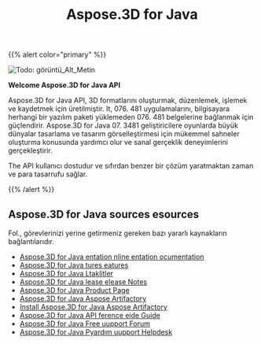 ﻿---
title: Aspose.3D for Java
description: Aspose.3D for Java API, 3D formatlarını oluşturmak, düzenlemek, işlemek ve kaydetmek için üretilmiştir. It, 076. 481 uygulamalarını, bilgisayara herhangi bir yazılım paketi yüklemeden 076. 481 belgelerine bağlanmak için güçlendirir.
type: docs
weight: 20
url: /tr/java/
is_root: true
---
{{% alert color="primary" %}}

![Todo: görüntü_Alt_Metin](home_1)

**Welcome Aspose.3D for Java API**

Aspose.3D for Java API, 3D formatlarını oluşturmak, düzenlemek, işlemek ve kaydetmek için üretilmiştir. It, 076. 481 uygulamalarını, bilgisayara herhangi bir yazılım paketi yüklemeden 076. 481 belgelerine bağlanmak için güçlendirir. Aspose.3D for Java 07. 3481 geliştiricilere oyunlarda büyük dünyalar tasarlama ve tasarım görselleştirmesi için mükemmel sahneler oluşturma konusunda yardımcı olur ve sanal gerçeklik deneyimlerini gerçekleştirir.

The API kullanıcı dostudur ve sıfırdan benzer bir çözüm yaratmaktan zaman ve para tasarrufu sağlar.

{{% /alert %}}


## **Aspose.3D for Java sources esources**
Fol., görevlerinizi yerine getirmeniz gereken bazı yararlı kaynakların bağlantılarıdır.

- [Aspose.3D for Java entation nline entation ocumentation](/3d/tr/java/)
- [Aspose.3D for Java tures eatures](/3d/tr/java/product-overview/#productoverview-richfeatures)
- [Aspose.3D for Java Ltaklitler](/3d/tr/java/installation/#installation-systemrequirements)
- [Aspose.3D for Java lease elease Notes](https://releases.aspose.com/tr/3d/java/release-notes/)
- [Aspose.3D for Java Product Page](https://products.aspose.com/3d/java)
- [Aspose.3D for Java Aspose Artifactory](https://releases.aspose.com/java/repo/com/aspose/aspose-3d/)
- [Install Aspose.3D for Java Aspose Artifactory](/3d/tr/java/installation/)
- [Aspose.3D for Java API ference eide Guide](https://reference.aspose.com/3d/java)
- [Aspose.3D for Java Free uupport Forum](https://forum.aspose.com/c/3d)
- [Aspose.3D for Java Pyardım uupport Helpdesk](https://helpdesk.aspose.com/)
